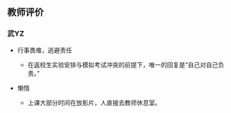 ## 教师评价

### 武YZ

- 行事畏难，逃避责任
  - 在返校生实验安排与模拟考试冲突的前提下，唯一的回复是“自己对自己负责。”

- 懒惰
  - 上课大部分时间在放影片，人直接去教师休息室。